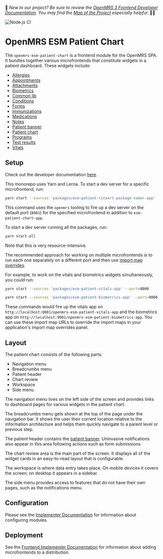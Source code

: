 :wave:	*New to our project? Be sure to review the [OpenMRS 3 Frontend Developer Documentation](https://openmrs.github.io/openmrs-esm-core/#/). You may find the [Map of the Project](https://openmrs.github.io/openmrs-esm-core/#/main/map) especially helpful.* :teacher:	

![Node.js CI](https://github.com/openmrs/openmrs-esm-patient-chart/workflows/Node.js%20CI/badge.svg)

# OpenMRS ESM Patient Chart

The `openmrs-esm-patient-chart` is a frontend module for the OpenMRS SPA. It bundles together various microfrontends that constitute widgets in a patient dashboard. These widgets include:

- [Allergies](packages/esm-patient-allergies-app/README.md)
- [Appointments](packages/esm-patient-appointments-app/README.md)
- [Attachments](packages/esm-patient-attachments-app/README.md)
- [Biometrics](packages/esm-patient-biometrics-app/README.md)
- [Common lib](packages/esm-patient-common-lib/README.md)
- [Conditions](packages/esm-patient-conditions-app/README.md)
- [Forms](packages/esm-patient-forms-app/README.md)
- [Immunizations](packages/esm-patient-immunizations-app/README.md)
- [Medications](packages/esm-patient-medications-app/README.md)
- [Notes](packages/esm-patient-notes-app/README.md)
- [Patient banner](packages/esm-patient-banner-app/README.md)
- [Patient chart](packages/esm-patient-chart-app/README.md)
- [Programs](packages/esm-patient-programs-app/README.md)
- [Test results](packages/esm-patient-test-results-app/README.md)
- [Vitals](packages/esm-patient-vitals-app/README.md)

## Setup

Check out the developer documentation [here](http://o3-dev.docs.openmrs.org).

This monorepo uses Yarn and Lerna. To start a dev server for a specific microfrontend, run:

```bash
yarn start --sources 'packages/esm-patient-<insert-package-name>-app'
```

This command uses the `openmrs` tooling to fire up a dev server on the default port (`8081`) for the specified microfrontend in addition to `esm-patient-chart-app`.

To start a dev server running all the packages, run:

```bash
yarn start-all
```

Note that this is very resource-intensive. 

The recommended approach for working on multiple microfrontends is to run each one separately on a different port and then use [import map overrides](http://o3-dev.docs.openmrs.org/#/getting_started/setup?id=import-map-overrides). 

For example, to work on the vitals and biometrics widgets simultaneously, you could run:

```bash
yarn start --sources 'packages/esm-patient-vitals-app' --port=8000
```

```bash
yarn start --sources 'packages/esm-patient-biometrics-app' --port=9000
```

These commands would fire up the vitals app on `http://localhost:8001/openmrs-esm-patient-vitals-app` and the biometrics app on `http://localhost:9001/openmrs-esm-patient-biometrics-app`. You can use these import map URLs to override the import maps in your application's import map overrides panel.

## Layout

The patient chart consists of the following parts:

- Navigation menu
- Breadcrumbs menu
- Patient header
- Chart review 
- Workspace
- Side menu

The navigation menu lives on the left side of the screen and provides links to dashboard pages for various widgets in the patient chart.

The breadcrumbs menu gets shown at the top of the page under the navigation bar. It shows the user their current location relative to the information architecture and helps them quickly navigate to a parent level or previous step.

The patient header contains the [patient banner](packages/esm-patient-banner-app/README.md). Uninvasive notifications also appear in this area following actions such as form submissions.

The chart review area is the main part of the screen. It displays all of the widget cards in an easy-to-read layout that is configurable.

The workspace is where data entry takes place. On mobile devices it covers the screen; on desktop it appears in a sidebar.

The side menu provides access to features that do not have their own pages, such as the notifications menu.

## Configuration

Please see the [Implementer Documentation](https://wiki.openmrs.org/display/projects/Frontend+3.0+Documentation+for+Implementers#Frontend3.0DocumentationforImplementers-Configuringtheapplication)
for information about configuring modules.

## Deployment

See the [Frontend Implementer Documentation](https://wiki.openmrs.org/display/projects/Frontend+3.0+Documentation+for+Implementers) for information about adding microfrontends to a distribution.
